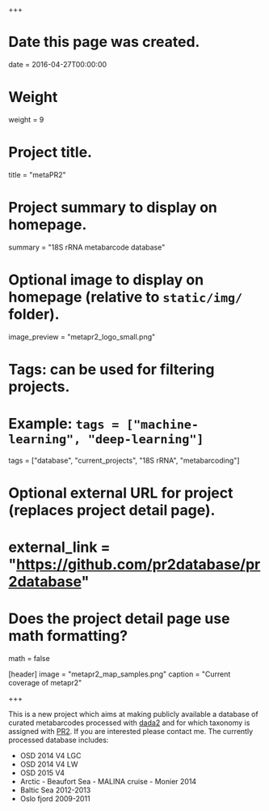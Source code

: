+++
# Date this page was created.
date = 2016-04-27T00:00:00

# Weight
weight = 9

# Project title.
title = "metaPR2"

# Project summary to display on homepage.
summary = "18S rRNA metabarcode database"

# Optional image to display on homepage (relative to `static/img/` folder).
image_preview = "metapr2_logo_small.png"

# Tags: can be used for filtering projects.
# Example: `tags = ["machine-learning", "deep-learning"]`
tags = ["database", "current_projects", "18S rRNA", "metabarcoding"]

# Optional external URL for project (replaces project detail page).
# external_link = "https://github.com/pr2database/pr2database"

# Does the project detail page use math formatting?
math = false

[header]
image = "metapr2_map_samples.png"
caption = "Current coverage of metapr2"

+++

This is a new project which aims at making publicly available a database of curated metabarcodes processed with [dada2](https://benjjneb.github.io/dada2/tutorial.html) and for which taxonomy is assigned with [PR2](https://github.com/pr2database/pr2database). If you are interested please contact me.  The currently processed database includes:
* OSD 2014 V4 LGC
* OSD 2014 V4 LW
* OSD 2015 V4
* Arctic - Beaufort Sea - MALINA cruise - Monier 2014
* Baltic Sea 2012-2013
* Oslo fjord 2009-2011

